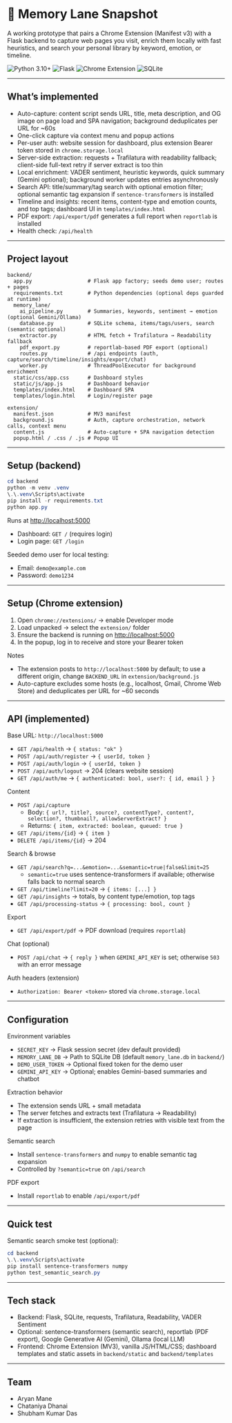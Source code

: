 # 🧠 Memory Lane Snapshot

A working prototype that pairs a Chrome Extension (Manifest v3) with a Flask backend to capture web pages you visit, enrich them locally with fast heuristics, and search your personal library by keyword, emotion, or timeline.

![Python 3.10+](https://img.shields.io/badge/Python-3.10%2B-3776AB?logo=python&logoColor=white)
![Flask](https://img.shields.io/badge/Flask-3.x-000000?logo=flask&logoColor=white)
![Chrome Extension](https://img.shields.io/badge/Chrome-Extension-4285F4?logo=google-chrome&logoColor=white)
![SQLite](https://img.shields.io/badge/SQLite-DB-003B57?logo=sqlite&logoColor=white)

---

## What’s implemented

- Auto-capture: content script sends URL, title, meta description, and OG image on page load and SPA navigation; background deduplicates per URL for ~60s
- One-click capture via context menu and popup actions
- Per-user auth: website session for dashboard, plus extension Bearer token stored in `chrome.storage.local`
- Server-side extraction: requests + Trafilatura with readability fallback; client-side full-text retry if server extract is too thin
- Local enrichment: VADER sentiment, heuristic keywords, quick summary (Gemini optional); background worker updates entries asynchronously
- Search API: title/summary/tag search with optional emotion filter; optional semantic tag expansion if `sentence-transformers` is installed
- Timeline and insights: recent items, content-type and emotion counts, and top tags; dashboard UI in `templates/index.html`
- PDF export: `/api/export/pdf` generates a full report when `reportlab` is installed
- Health check: `/api/health`

---

## Project layout

```text
backend/
  app.py                  # Flask app factory; seeds demo user; routes + pages
  requirements.txt        # Python dependencies (optional deps guarded at runtime)
  memory_lane/
    ai_pipeline.py        # Summaries, keywords, sentiment → emotion (optional Gemini/Ollama)
    database.py           # SQLite schema, items/tags/users, search (semantic optional)
    extractor.py          # HTML fetch + Trafilatura → Readability fallback
    pdf_export.py         # reportlab-based PDF export (optional)
    routes.py             # /api endpoints (auth, capture/search/timeline/insights/export/chat)
    worker.py             # ThreadPoolExecutor for background enrichment
  static/css/app.css      # Dashboard styles
  static/js/app.js        # Dashboard behavior
  templates/index.html    # Dashboard SPA
  templates/login.html    # Login/register page

extension/
  manifest.json           # MV3 manifest
  background.js           # Auth, capture orchestration, network calls, context menu
  content.js              # Auto-capture + SPA navigation detection
  popup.html / .css / .js # Popup UI
```

---

## Setup (backend)

```powershell
cd backend
python -m venv .venv
\.\.venv\Scripts\activate
pip install -r requirements.txt
python app.py
```

Runs at [http://localhost:5000](http://localhost:5000)

- Dashboard: `GET /` (requires login)
- Login page: `GET /login`

Seeded demo user for local testing:

- Email: `demo@example.com`
- Password: `demo1234`

---

## Setup (Chrome extension)

1. Open `chrome://extensions/` → enable Developer mode
2. Load unpacked → select the `extension/` folder
3. Ensure the backend is running on [http://localhost:5000](http://localhost:5000)
4. In the popup, log in to receive and store your Bearer token

Notes

- The extension posts to `http://localhost:5000` by default; to use a different origin, change `BACKEND_URL` in `extension/background.js`
- Auto-capture excludes some hosts (e.g., localhost, Gmail, Chrome Web Store) and deduplicates per URL for ~60 seconds

---

## API (implemented)

Base URL: `http://localhost:5000`

- `GET /api/health` → `{ status: "ok" }`
- `POST /api/auth/register` → `{ userId, token }`
- `POST /api/auth/login` → `{ userId, token }`
- `POST /api/auth/logout` → 204 (clears website session)
- `GET /api/auth/me` → `{ authenticated: bool, user?: { id, email } }`

Content

- `POST /api/capture`
  - Body: `{ url?, title?, source?, contentType?, content?, selection?, thumbnail?, allowServerExtract? }`
  - Returns: `{ item, extracted: boolean, queued: true }`
- `GET /api/items/{id}` → `{ item }`
- `DELETE /api/items/{id}` → 204

Search & browse

- `GET /api/search?q=...&emotion=...&semantic=true|false&limit=25`
  - `semantic=true` uses sentence-transformers if available; otherwise falls back to normal search
- `GET /api/timeline?limit=20` → `{ items: [...] }`
- `GET /api/insights` → totals, by content type/emotion, top tags
- `GET /api/processing-status` → `{ processing: bool, count }`

Export

- `GET /api/export/pdf` → PDF download (requires `reportlab`)

Chat (optional)

- `POST /api/chat` → `{ reply }` when `GEMINI_API_KEY` is set; otherwise `503` with an error message

Auth headers (extension)

- `Authorization: Bearer <token>` stored via `chrome.storage.local`

---

## Configuration

Environment variables

- `SECRET_KEY` → Flask session secret (dev default provided)
- `MEMORY_LANE_DB` → Path to SQLite DB (default `memory_lane.db` in `backend/`)
- `DEMO_USER_TOKEN` → Optional fixed token for the demo user
- `GEMINI_API_KEY` → Optional; enables Gemini-based summaries and chatbot

Extraction behavior

- The extension sends URL + small metadata
- The server fetches and extracts text (Trafilatura → Readability)
- If extraction is insufficient, the extension retries with visible text from the page

Semantic search

- Install `sentence-transformers` and `numpy` to enable semantic tag expansion
- Controlled by `?semantic=true` on `/api/search`

PDF export

- Install `reportlab` to enable `/api/export/pdf`

---

## Quick test

Semantic search smoke test (optional):

```powershell
cd backend
\.\.venv\Scripts\activate
pip install sentence-transformers numpy
python test_semantic_search.py
```

---

## Tech stack

- Backend: Flask, SQLite, requests, Trafilatura, Readability, VADER Sentiment
- Optional: sentence-transformers (semantic search), reportlab (PDF export), Google Generative AI (Gemini), Ollama (local LLM)
- Frontend: Chrome Extension (MV3), vanilla JS/HTML/CSS; dashboard templates and static assets in `backend/static` and `backend/templates`

---

## Team

- Aryan Mane
- Chataniya Dhanai
- Shubham Kumar Das
